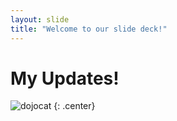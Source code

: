 ```yaml
---
layout: slide
title: "Welcome to our slide deck!"
---
```


# My Updates!

![dojocat](https://octodex.github.com/images/dojocat.jpg)
{: .center}
